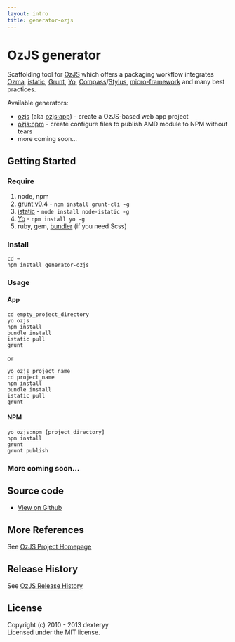 ```yaml
---
layout: intro
title: generator-ozjs
---
```


# OzJS generator

Scaffolding tool for [OzJS](https://github.com/dexteryy/OzJS) which offers a packaging workflow integrates [Ozma](http://ozjs.org/ozma), [istatic](https://ozjs.org/istatic), [Grunt](http://gruntjs.com/), [Yo](http://yeoman.io/gettingstarted_1.0.html), [Compass](http://compass-style.org)/[Stylus](http://learnboost.github.com/stylus/), [micro-framework](http://ozjs.org/#framework) and many best practices.

Available generators:

* [ozjs](#app) (aka [ozjs:app](#app)) - create a OzJS-based web app project
* [ozjs:npm](#npm) - create configure files to publish AMD module to NPM without tears
* more coming soon...

## Getting Started

### Require

1. node, npm
2. [grunt v0.4](http://gruntjs.com/getting-started) - `npm install grunt-cli -g`
3. [istatic](https://ozjs.org/istatic) - `node install node-istatic -g`
4. [Yo](http://yeoman.io/gettingstarted_1.0.html) - `npm install yo -g`
5. ruby, gem, [bundler](http://gembundler.com/) (if you need Scss)

### Install

```
cd ~
npm install generator-ozjs
```

### Usage

#### App

```
cd empty_project_directory
yo ozjs 
npm install
bundle install
istatic pull
grunt
```

or

```
yo ozjs project_name
cd project_name
npm install
bundle install
istatic pull
grunt
```

#### NPM

```
yo ozjs:npm [project_directory]
npm install
grunt
grunt publish
```

### More coming soon...

## Source code

* [View on Github](https://github.com/dexteryy/generator-ozjs)

## More References

See [OzJS Project Homepage](http://ozjs.org/)

## Release History

See [OzJS Release History](http://ozjs.org/#release)

## License

Copyright (c) 2010 - 2013 dexteryy  
Licensed under the MIT license.

